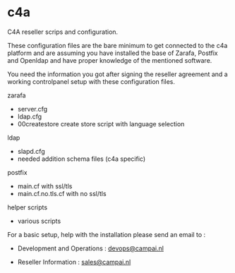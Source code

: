 c4a
===

C4A reseller scrips and configuration.

These configuration files are the bare minimum to get connected to the c4a platform and
are assuming you have installed the base of Zarafa, Postfix and Openldap and have proper
knowledge of the mentioned software.

You need the information you got after signing the reseller agreement and a working controlpanel
setup with these configuration files.


zarafa
- server.cfg
- ldap.cfg
- 00createstore create store script with language selection
   
ldap
- slapd.cfg
- needed addition schema files (c4a specific)

postfix
- main.cf with ssl/tls
- main.cf.no.tls.cf with no ssl/tls

helper scripts
- various scripts
   
For a basic setup, help with the installation please send an email to :

- Development and Operations  : <devops@campai.nl>

- Reseller Information        : <sales@campai.nl>

